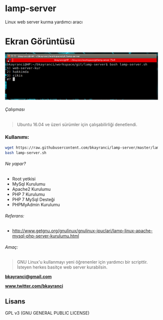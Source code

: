 # lamp-server
Linux web server kurma yardımcı aracı

# Ekran Görüntüsü

[![screenshot](/screenshot.png)](#)

###### Çalışması
> Ubuntu 16.04 ve üzeri sürümler için çalışabilirliği denetlendi.

### Kullanımı:

```sh
wget https://raw.githubusercontent.com/bkayranci/lamp-server/master/lamp-server.sh
bash lamp-server.sh
```

###### Ne yapar?

  - Root yetkisi
  - MySql Kurulumu
  - Apache2 Kurulumu
  - PHP 7 Kurulumu
  - PHP 7 MySql Desteği
  - PHPMyAdmin Kurulumu

###### Referans:
 - http://www.getgnu.org/gnulinux/gnulinux-ipuclari/lamp-linux-apache-mysql-php-server-kurulumu.html

###### Amaç:
> GNU Linux'u kullanmayı yeni öğrenenler 
> için yardımcı bir scripttir.
> İsteyen herkes basitçe web server 
> kurabilsin.

**bkayranci@gmail.com**

**www.twitter.com/bkayranci**




Lisans
----
GPL v3
(GNU GENERAL PUBLIC LICENSE)
